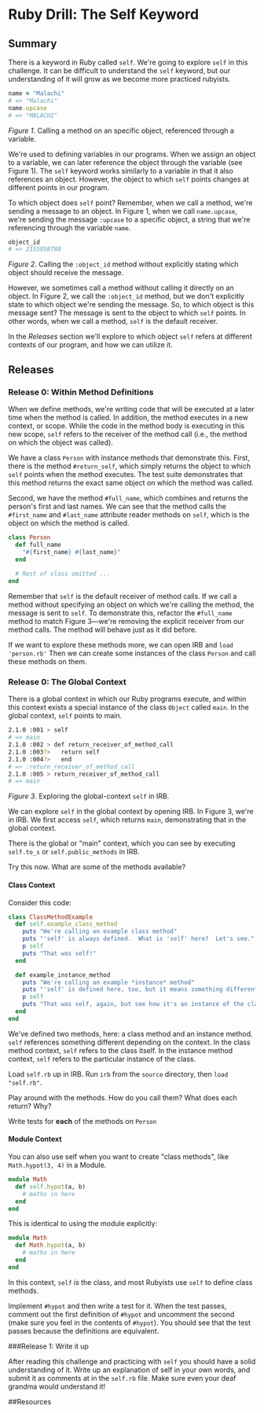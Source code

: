# Ruby Drill: The Self Keyword

## Summary
There is a keyword in Ruby called `self`. We're going to explore `self` in this challenge.  It can be difficult to understand the `self` keyword, but our understanding of it will grow as we become more practiced rubyists.

```ruby
name = "Malachi"
# => "Malachi"
name.upcase
# => "MALACHI"
```
*Figure 1*. Calling a method on an specific object, referenced through a variable.

We're used to defining variables in our programs.  When we assign an object to a variable, we can later reference the object through the variable (see Figure 1).  The `self` keyword works similarly to a variable in that it also references an object.  However, the object to which `self` points changes at different points in our program.

To which object does `self` point?  Remember, when we call a method, we're sending a message to an object.  In Figure 1, when we call `name.upcase`, we're sending the message `:upcase` to a specific object, a string that we're referencing through the variable `name`.

```ruby
object_id
# => 2155958780
```
*Figure 2*.  Calling the `:object_id` method without explicitly stating which object should receive the message.

However, we sometimes call a method without calling it directly on an object.  In Figure 2, we call the `:object_id` method, but we don't explicitly state to which object we're sending the message.  So, to which object is this message sent?  The message is sent to the object to which `self` points.  In other words, when we call a method, `self` is the default receiver.

In the *Releases* section we'll explore to which object `self` refers at different contexts of our program, and how we can utilize it.


## Releases
### Release 0: Within Method Definitions
When we define methods, we're writing code that will be executed at a later time when the method is called.  In addition, the method executes in a new context, or scope.  While the code in the method body is executing in this new scope, `self` refers to the receiver of the method call (i.e., the method on which the object was called).

We have a class `Person` with instance methods that demonstrate this.  First, there is the method `#return_self`, which simply returns the object to which `self` points when the method executes.  The test suite demonstrates that this method returns the exact same object on which the method was called.

Second, we have the method `#full_name`, which combines and returns the person's first and last names.  We can see that the method calls the `#first_name` and `#last_name` attribute reader methods on `self`, which is the object on which the method is called.

```ruby
class Person
  def full_name
    "#{first_name} #{last_name}"
  end
  
  # Rest of class omitted ...
end
```

Remember that `self` is the default receiver of method calls.  If we call a method without specifying an object on which we're calling the method, the message is sent to `self`.  To demonstrate this, refactor the `#full_name` method to match Figure 3—we're removing the explicit receiver from our method calls.  The method will behave just as it did before.

If we want to explore these methods more, we can open IRB and `load 'person.rb'`  Then we can create some instances of the class `Person` and call these methods on them.











### Release 0: The Global Context
There is a global context in which our Ruby programs execute, and within this context exists a special instance of the class `Object` called `main`.  In the global context, `self` points to main.

```bash
2.1.0 :001 > self
# => main 
2.1.0 :002 > def return_receiver_of_method_call
2.1.0 :003?>   return self
2.1.0 :004?>   end
# => :return_receiver_of_method_call 
2.1.0 :005 > return_receiver_of_method_call
# => main 
```
*Figure 3*.  Exploring the global-context `self` in IRB.

We can explore `self` in the global context by opening IRB.  In Figure 3, we're in IRB.  We first access `self`, which returns `main`, demonstrating that in the global context.



There is the global or "main" context, which you can see by executing `self.to_s` or `self.public_methods` in IRB.

Try this now.  What are some of the methods available?

#### Class Context

Consider this code:

```ruby
class ClassMethodExample
  def self.example_class_method
    puts "We're calling an example class method"
    puts "'self' is always defined.  What is 'self' here?  Let's see."
    p self
    puts "That was self!"
  end

  def example_instance_method
    puts "We're calling an example *instance* method"
    puts "'self' is defined here, too, but it means something different."
    p self
    puts "That was self, again, but see how it's an instance of the class."
  end
end
```

We've defined two methods, here: a class method and an instance method.  `self` references something different depending on the context.  In the class method context, `self` refers to the class itself.  In the instance method context, `self` refers to the particular instance of the class.

Load `self.rb` up in IRB. Run `irb` from the `source` directory, then `load "self.rb"`.

Play around with the methods. How do you call them? What does each return? Why?

Write tests for **each** of the methods on `Person`

#### Module Context

You can also use self when you want to create "class methods", like `Math.hypot(3, 4)` in a Module.

```ruby
module Math
  def self.hypot(a, b)
    # maths in here
  end
end
```

This is identical to using the module explicitly:

```ruby
module Math
  def Math.hypot(a, b)
    # maths in here
  end
end
```

In this context, `self` _is_ the class, and most Rubyists use `self` to define class methods.

Implement `#hypot` and then write a test for it. When the test passes, comment out the first definition of `#hypot` and uncomment the second (make sure you feel in the contents of `#hypot`). You should see that the test passes because the definitions are equivalent.

###Release 1: Write it up

After reading this challenge and practicing with `self` you should have a solid understanding of it. Write up an explanation of self in your own words, and submit it as comments at in the `self.rb` file.  Make sure even your deaf grandma would understand it!

##Resources

[self article]: http://yugui.jp/articles/846

